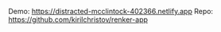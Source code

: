 Demo: https://distracted-mcclintock-402366.netlify.app
Repo: https://github.com/kirilchristov/renker-app
